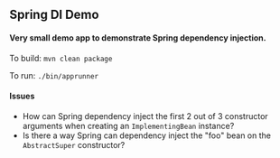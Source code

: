 ## Spring DI Demo

#### Very small demo app to demonstrate Spring dependency injection.

To build: `mvn clean package`

To run: `./bin/apprunner`

#### Issues

* How can Spring dependency inject the first 2 out of 3 constructor arguments when creating an `ImplementingBean` instance?
* Is there a way Spring can dependency inject the "foo" bean on the `AbstractSuper` constructor?
